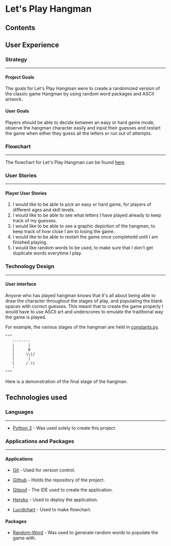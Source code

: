 # Let's Play Hangman



## Contents



## User Experience

### Strategy
___

#### **Project Goals**

The goals for Let's Play Hangman were to create a randomized version of the classic game Hangman by using random word packages and ASCII artwork.

#### **User Goals**

Players should be able to decide between an easy or hard game mode, observe the hangman character easily and input their guesses and restart the game when either they guess all the letters or run out of attempts. 


### Flowchart
___

The flowchart for Let's Play Hangman can be found [here](assets/images/flowchart/hangman_flowchart.pdf). 

### User Stories
___

#### Player User Stories

1. I would like to be able to pick an easy or hard game, for players of different ages and skill levels.
2. I would like to be able to see what letters I have played already to keep track of my guesses. 
3. I would like to be able to see a graphic depiction of the hangman, to keep track of how close I am to losing the game. 
4. I would like to be able to restart the game once completedd until I am finished playing. 
5. I would like random words to be used, to make sure that I don't get duplicate words everytime I play. 

### Technology Design
___

#### User interface

Anyone who has played hangman knows that it's all about being able to draw the character throughout the stages of play, and populating the blank spaces with correct guesses. This meant that to create the game properly I would have to use ASCII art and underscores to emulate the traditional way the game is played. 

For example, the various stages of the hangman are held in [constants.py](constants.py). 

```
"""
   --------
   |      |
   |      O
   |     \\|/
   |      |
   |     / \\
   -
"""
```
Here is a demonstration of the final stage of the hangman. 

## Technologies used

### Languages
___

- [Python 3](https://www.python.org/) - Was used solely to create this project.


### Applications and Packages

---

#### Applications

- [Git](https://git-scm.com/) - Used for version control.

- [Github](https://github.com/) - Holds the repository of the project.

- [Gitpod](https://gitpod.com/) - The IDE used to create the application.

- [Heroku](https://www.heroku.com) - Used to deploy the application.

- [Lucidchart](https://lucid.co/product/lucidchart) - Used to make flowchart.


#### Packages

- [Random-Word](https://pypi.org/project/Random-Word/) - Was used to generate random words to populate the game with.

